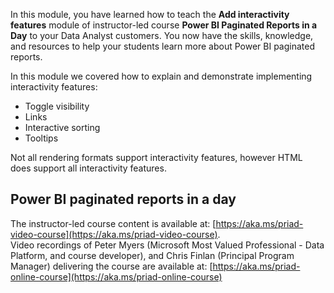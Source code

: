 In this module, you have learned how to teach the **Add interactivity features** module of instructor-led course **Power BI Paginated Reports in a Day** to your Data Analyst customers.
You now have the skills, knowledge, and resources to help your students learn more about Power BI paginated reports.


In this module we covered how to explain and demonstrate implementing interactivity features:
- Toggle visibility
- Links
- Interactive sorting
- Tooltips


Not all rendering formats support interactivity features, however HTML does support all interactivity features.

## Power BI paginated reports in a day
The instructor-led course content is available at: [https://aka.ms/priad-video-course](https://aka.ms/priad-video-course).  
Video recordings of Peter Myers (Microsoft Most Valued Professional - Data Platform, and course developer), and Chris Finlan (Principal Program Manager) delivering the course are available at: [https://aka.ms/priad-online-course](https://aka.ms/priad-online-course)
